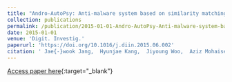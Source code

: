 ```yaml
---
title: "Andro-AutoPsy: Anti-malware system based on similarity matching of malware and malware creator-centric information"
collection: publications
permalink: /publication/2015-01-01-Andro-AutoPsy-Anti-malware-system-based-on-similarity-matching-of-malware-and-malware-creator-centric-information
date: 2015-01-01
venue: 'Digit. Investig.'
paperurl: 'https://doi.org/10.1016/j.diin.2015.06.002'
citation: ' Jae{-}wook Jang,  Hyunjae Kang,  Jiyoung Woo,  Aziz Mohaisen,  Huy Kim, &quot;Andro-AutoPsy: Anti-malware system based on similarity matching of malware and malware creator-centric information.&quot; Digit. Investig., 2015.'
---
```

[Access paper here](https://doi.org/10.1016/j.diin.2015.06.002){:target="_blank"}

